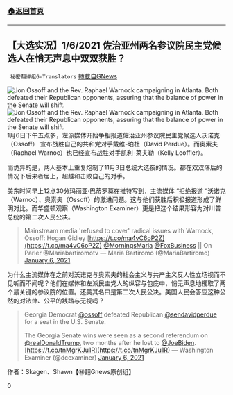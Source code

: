 ###  [:house:返回首頁](https://github.com/ourhimalayas/txt)
---

## 【大选实况】1/6/2021 佐治亚州两名参议院民主党候选人在悄无声息中双双获胜？
` 秘密翻译组G-Translators` [轉載自GNews](https://gnews.org/zh-hans/724292/)

![Jon Ossoff and the Rev. Raphael Warnock campaigning in Atlanta. Both defeated their Republican opponents, assuring that the balance of power in the Senate will shift.]()![Jon Ossoff and the Rev. Raphael Warnock campaigning in Atlanta. Both defeated their Republican opponents, assuring that the balance of power in the Senate will shift.](https://static01.nyt.com/images/2021/01/07/us/politics/05georgia-elections-blog-both-dems-win-hfo/5georgia-elections-blog-both-dems-win-hfo-articleLarge.jpg?quality=75&amp;auto=webp&amp;disable=upscale)
1月6日下午五点多，左派媒体开始争相报道佐治亚州参议院民主党候选人沃诺克（Ossoff） 宣布战胜自己的共和党对手戴维-珀杜（David Perdue）。而奥索夫（Raphael Warnoc）也已经宣布战胜对手凯利-莱夫勒（Kelly Leoffler）。

而诡异的是，两人基本上重复炮制了11月3日总统大选夜的情况。都在双双落后的情况下后来者居上，超越和击败自己的对手。

美东时间早上12点30分玛丽亚·巴蒂罗莫在推特写到，主流媒体 “拒绝报道 “沃诺克（Warnoc）、奥索夫（Ossoff）的激进问题。这与他们获胜后积极报道形成了鲜明对比。而华盛顿观察（Washington Examiner）更是把这个结果形容为对川普总统的第二次人民公决。



> Mainstream media 'refused to cover' radical issues with Warnock, Ossoff: Hogan Gidley [https://t.co/ma4vC6oP2Z](https://t.co/ma4vC6oP2Z) [@MorningsMaria](https://twitter.com/MorningsMaria?ref_src=twsrc%5Etfw) [@FoxBusiness](https://twitter.com/FoxBusiness?ref_src=twsrc%5Etfw) || On Parler @Mariabartiromotv
> — Maria Bartiromo (@MariaBartiromo) [January 6, 2021](https://twitter.com/MariaBartiromo/status/1346870418301444096?ref_src=twsrc%5Etfw)



为什么主流媒体在之前对沃诺克与奥索夫的社会主义与共产主义反人性立场视而不见听而不闻呢？他们在媒体和左派民主党人的纵容与包庇中，悄无声息地攫取了两个最关键的参议院的位置。还美其名曰是第二次人民公决。美国人民会答应这种公然的对法律、公平的践踏与无视吗？



> Georgia Democrat [@ossoff](https://twitter.com/ossoff?ref_src=twsrc%5Etfw) defeated Republican [@sendavidperdue](https://twitter.com/sendavidperdue?ref_src=twsrc%5Etfw) for a seat in the U.S. Senate.
> 
> The Georgia Senate wins were seen as a second referendum on [@realDonaldTrump](https://twitter.com/realDonaldTrump?ref_src=twsrc%5Etfw), two months after he lost to [@JoeBiden](https://twitter.com/JoeBiden?ref_src=twsrc%5Etfw).[https://t.co/tnMgrKJu1R](https://t.co/tnMgrKJu1R)
> — Washington Examiner (@dcexaminer) [January 6, 2021](https://twitter.com/dcexaminer/status/1346940502772502528?ref_src=twsrc%5Etfw)



作者：Skagen、Shawn【㊙️翻Gnews原创组】

0
